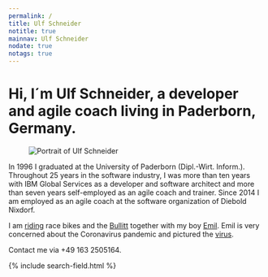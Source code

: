```yaml
---
permalink: /
title: Ulf Schneider
notitle: true
mainnav: Ulf Schneider
nodate: true
notags: true
---
```


<h1 class="fs-2 lh-2 breakout-l mrb-2">Hi, I´m <span class="inline-block">Ulf Schneider,</span> a developer and agile coach living in Paderborn, Germany.</h1>

<figure>
<img class="w-100 fit-cover" src="/img/ulf/ulf-16x9-400.jpg" srcset="/img/ulf/ulf-16x9-400.jpg 400w, /img/ulf/ulf-16x9-600.jpg" alt="Portrait of Ulf Schneider">
</figure>

In 1996 I graduated at the University of Paderborn (Dipl.-Wirt. Inform.). Throughout 25 years in the software industry, I was more than ten years with IBM Global Services as a developer and software architect and more than seven years self-employed as an agile coach and trainer. Since 2014 I am employed as an agile coach at the software organization of Diebold Nixdorf.

I am [riding](/bike/cross-the-alps/) race bikes and the [Bullitt](/emil/2016-10-02/) together with my boy [Emil](/emil/emil-is-ready-for-the-beach/). Emil is very concerned about the Coronavirus pandemic and pictured the [virus](/emil-drawing/emil-pictured-the-coronavirus/).

Contact me via +49 163 2505164.

<div class="mrt">
{% include search-field.html %}
</div>
